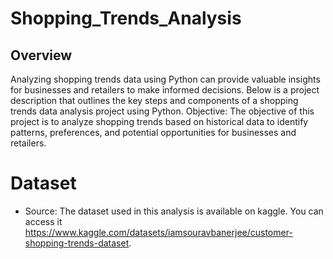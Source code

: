 # Shopping_Trends_Analysis
## Overview
Analyzing shopping trends data using Python can provide valuable insights for businesses and retailers to make informed decisions. Below is a project description that outlines the key steps and components of a shopping trends data analysis project using Python. Objective: The objective of this project is to analyze shopping trends based on historical data to identify patterns, preferences, and potential opportunities for businesses and retailers.
# Dataset
- Source: The dataset used in this analysis is available on kaggle. You can access it https://www.kaggle.com/datasets/iamsouravbanerjee/customer-shopping-trends-dataset.
